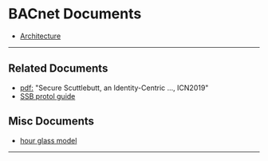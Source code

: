 # BACnet Documents

- [Architecture](arch.md)

---

## Related Documents
- [pdf:](http://conferences.sigcomm.org/acm-icn/2019/proceedings/icn19-19.pdf) "Secure Scuttlebutt, an Identity-Centric ..., ICN2019"
- [SSB protol guide](https://ssbc.github.io/scuttlebutt-protocol-guide/)

## Misc Documents

- [hour glass model](https://dl.acm.org/doi/abs/10.1145/3274770)



---
